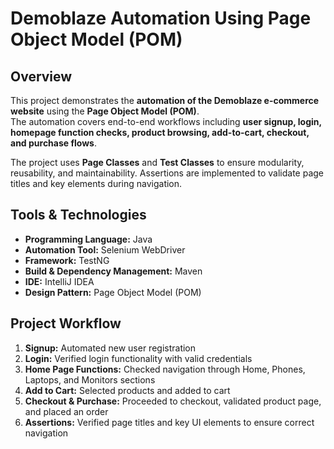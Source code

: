 # Demoblaze Automation Using Page Object Model (POM)

## Overview
This project demonstrates the **automation of the Demoblaze e-commerce website** using the **Page Object Model (POM)**.  
The automation covers end-to-end workflows including **user signup, login, homepage function checks, product browsing, add-to-cart, checkout, and purchase flows**.  

The project uses **Page Classes** and **Test Classes** to ensure modularity, reusability, and maintainability. Assertions are implemented to validate page titles and key elements during navigation.

## Tools & Technologies
- **Programming Language:** Java  
- **Automation Tool:** Selenium WebDriver  
- **Framework:** TestNG  
- **Build & Dependency Management:** Maven  
- **IDE:** IntelliJ IDEA  
- **Design Pattern:** Page Object Model (POM)

## Project Workflow
1. **Signup:** Automated new user registration  
2. **Login:** Verified login functionality with valid credentials  
3. **Home Page Functions:** Checked navigation through Home, Phones, Laptops, and Monitors sections  
4. **Add to Cart:** Selected products and added to cart  
5. **Checkout & Purchase:** Proceeded to checkout, validated product page, and placed an order  
6. **Assertions:** Verified page titles and key UI elements to ensure correct navigation

 

